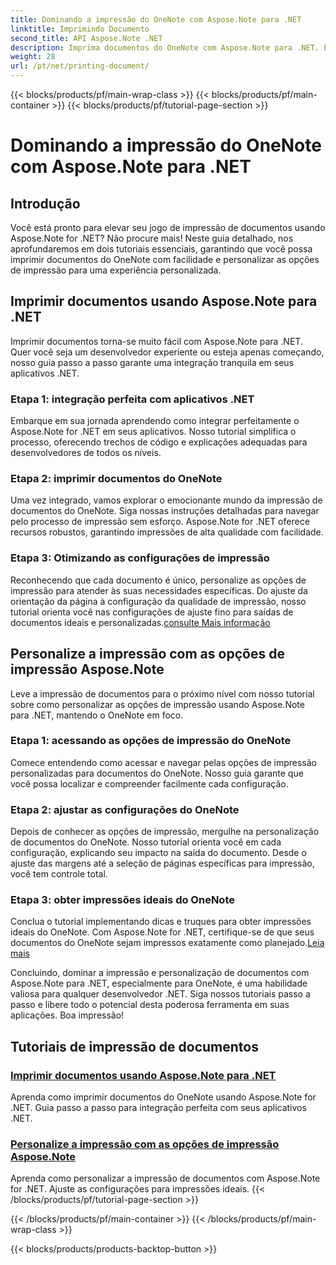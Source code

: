 ```yaml
---
title: Dominando a impressão do OneNote com Aspose.Note para .NET
linktitle: Imprimindo Documento
second_title: API Aspose.Note .NET
description: Imprima documentos do OneNote com Aspose.Note para .NET. Explore a integração perfeita com aplicativos .NET, personalize as opções de impressão e libere o poder da impressão de documentos.
weight: 28
url: /pt/net/printing-document/
---
```


{{< blocks/products/pf/main-wrap-class >}}
{{< blocks/products/pf/main-container >}}
{{< blocks/products/pf/tutorial-page-section >}}

# Dominando a impressão do OneNote com Aspose.Note para .NET

## Introdução

Você está pronto para elevar seu jogo de impressão de documentos usando Aspose.Note for .NET? Não procure mais! Neste guia detalhado, nos aprofundaremos em dois tutoriais essenciais, garantindo que você possa imprimir documentos do OneNote com facilidade e personalizar as opções de impressão para uma experiência personalizada.

## Imprimir documentos usando Aspose.Note para .NET

Imprimir documentos torna-se muito fácil com Aspose.Note para .NET. Quer você seja um desenvolvedor experiente ou esteja apenas começando, nosso guia passo a passo garante uma integração tranquila em seus aplicativos .NET.

### Etapa 1: integração perfeita com aplicativos .NET

Embarque em sua jornada aprendendo como integrar perfeitamente o Aspose.Note for .NET em seus aplicativos. Nosso tutorial simplifica o processo, oferecendo trechos de código e explicações adequadas para desenvolvedores de todos os níveis.

### Etapa 2: imprimir documentos do OneNote

Uma vez integrado, vamos explorar o emocionante mundo da impressão de documentos do OneNote. Siga nossas instruções detalhadas para navegar pelo processo de impressão sem esforço. Aspose.Note for .NET oferece recursos robustos, garantindo impressões de alta qualidade com facilidade.

### Etapa 3: Otimizando as configurações de impressão

Reconhecendo que cada documento é único, personalize as opções de impressão para atender às suas necessidades específicas. Do ajuste da orientação da página à configuração da qualidade de impressão, nosso tutorial orienta você nas configurações de ajuste fino para saídas de documentos ideais e personalizadas.[consulte Mais informação](./print-documents/)

## Personalize a impressão com as opções de impressão Aspose.Note

Leve a impressão de documentos para o próximo nível com nosso tutorial sobre como personalizar as opções de impressão usando Aspose.Note para .NET, mantendo o OneNote em foco.

### Etapa 1: acessando as opções de impressão do OneNote

Comece entendendo como acessar e navegar pelas opções de impressão personalizadas para documentos do OneNote. Nosso guia garante que você possa localizar e compreender facilmente cada configuração.

### Etapa 2: ajustar as configurações do OneNote

Depois de conhecer as opções de impressão, mergulhe na personalização de documentos do OneNote. Nosso tutorial orienta você em cada configuração, explicando seu impacto na saída do documento. Desde o ajuste das margens até a seleção de páginas específicas para impressão, você tem controle total.

### Etapa 3: obter impressões ideais do OneNote

 Conclua o tutorial implementando dicas e truques para obter impressões ideais do OneNote. Com Aspose.Note for .NET, certifique-se de que seus documentos do OneNote sejam impressos exatamente como planejado.[Leia mais](./customize-printing-options/)

Concluindo, dominar a impressão e personalização de documentos com Aspose.Note para .NET, especialmente para OneNote, é uma habilidade valiosa para qualquer desenvolvedor .NET. Siga nossos tutoriais passo a passo e libere todo o potencial desta poderosa ferramenta em suas aplicações. Boa impressão!
## Tutoriais de impressão de documentos
### [Imprimir documentos usando Aspose.Note para .NET](./print-documents/)
Aprenda como imprimir documentos do OneNote usando Aspose.Note for .NET. Guia passo a passo para integração perfeita com seus aplicativos .NET.
### [Personalize a impressão com as opções de impressão Aspose.Note](./customize-printing-options/)
Aprenda como personalizar a impressão de documentos com Aspose.Note for .NET. Ajuste as configurações para impressões ideais.
{{< /blocks/products/pf/tutorial-page-section >}}

{{< /blocks/products/pf/main-container >}}
{{< /blocks/products/pf/main-wrap-class >}}

{{< blocks/products/products-backtop-button >}}
